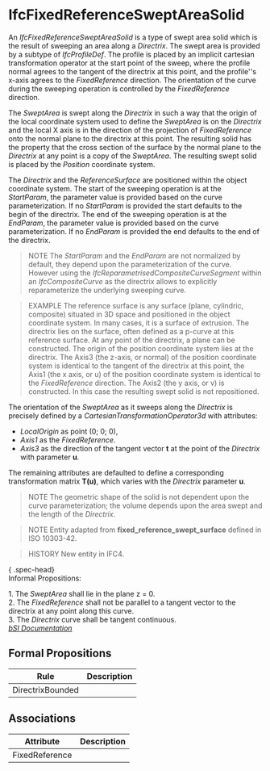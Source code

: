 IfcFixedReferenceSweptAreaSolid
===============================
An _IfcFixedReferenceSweptAreaSolid_ is a type of swept area solid which is
the result of sweeping an area along a _Directrix_. The swept area is provided
by a subtype of _IfcProfileDef_. The profile is placed by an implicit
cartesian transformation operator at the start point of the sweep, where the
profile normal agrees to the tangent of the directrix at this point, and the
profile''s x-axis agrees to the _FixedReference_ direction. The orientation of
the curve during the sweeping operation is controlled by the _FixedReference_
direction.  
  
The _SweptArea_ is swept along the _Directrix_ in such a way that the origin
of the local coordinate system used to define the _SweptArea_ is on the
_Directrix_ and the local X axis is in the direction of the projection of
_FixedReference_ onto the normal plane to the directrix at this point. The
resulting solid has the property that the cross section of the surface by the
normal plane to the _Directrix_ at any point is a copy of the _SweptArea_. The
resulting swept solid is placed by the _Position_ coordinate system.  
  
The _Directrix_ and the _ReferenceSurface_ are positioned within the object
coordinate system. The start of the sweeping operation is at the _StartParam_,
the parameter value is provided based on the curve parameterization. If no
_StartParam_ is provided the start defaults to the begin of the directrix. The
end of the sweeping operation is at the _EndParam_, the parameter value is
provided based on the curve parameterization. If no _EndParam_ is provided the
end defaults to the end of the directrix.  
  
> NOTE  The _StartParam_ and the _EndParam_ are not normalized by default,
> they depend upon the parameterization of the curve. However using the
> _IfcReparametrisedCompositeCurveSegment_ within an _IfcCompositeCurve_ as
> the directrix allows to explicitly reparameterize the underlying sweeping
> curve.  
  
> EXAMPLE  The reference surface is any surface (plane, cylindric, composite)
> situated in 3D space and positioned in the object coordinate system. In many
> cases, it is a surface of extrusion. The directrix lies on the surface,
> often defined as a p-curve at this reference surface. At any point of the
> directrix, a plane can be constructed. The origin of the position coordinate
> system lies at the directrix. The Axis3 (the z-axis, or normal) of the
> position coordinate system is identical to the tangent of the directrix at
> this point, the Axis1 (the x axis, or u) of the position coordinate system
> is identical to the _FixedReference_ direction. The Axis2 (the y axis, or v)
> is constructed. In this case the resulting swept solid is not repositioned.  
  
The orientation of the _SweptArea_ as it sweeps along the _Directrix_ is
precisely defined by a _CartesianTransformationOperator3d_ with attributes:  
  
* _LocalOrigin_ as point (0; 0; 0),  
* _Axis1_ as the _FixedReference_.  
* _Axis3_ as the direction of the tangent vector **t** at the point of the _Directrix_ with parameter **u**.  
  
The remaining attributes are defaulted to define a corresponding
transformation matrix **T(u)**, which varies with the _Directrix_ parameter
**u**.  
  
> NOTE  The geometric shape of the solid is not dependent upon the curve
> parameterization; the volume depends upon the area swept and the length of
> the _Directrix_.  
  
> NOTE  Entity adapted from **fixed_reference_swept_surface** defined in ISO
> 10303-42.  
  
> HISTORY  New entity in IFC4.  
  
{ .spec-head}  
Informal Propositions:  
  
1\. The _SweptArea_ shall lie in the plane z = 0.  
2\. The _FixedReference_ shall not be parallel to a tangent vector to the
directrix at any point along this curve.  
3\. The _Directrix_ curve shall be tangent continuous.  
[ _bSI
Documentation_](https://standards.buildingsmart.org/IFC/DEV/IFC4_2/FINAL/HTML/schema/ifcgeometricmodelresource/lexical/ifcfixedreferencesweptareasolid.htm)


Formal Propositions
-------------------
| Rule             | Description   |
|------------------|---------------|
| DirectrixBounded |               |

Associations
------------
| Attribute      | Description   |
|----------------|---------------|
| FixedReference |               |

